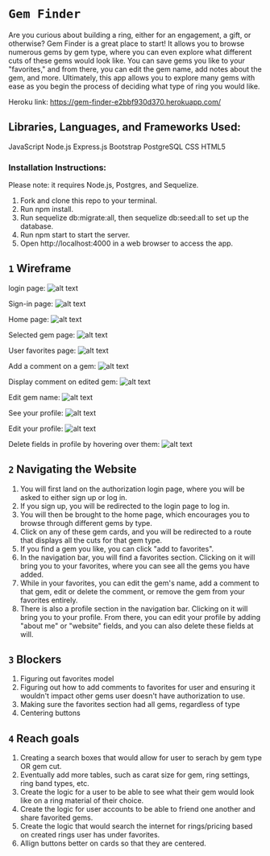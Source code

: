 # `Gem Finder`
Are you curious about building a ring, either for an engagement, a gift, or otherwise? Gem Finder is a great place to start! It allows you to browse numerous gems by gem type, where you can even explore what different cuts of these gems would look like. You can save gems you like to your "favorites," and from there, you can edit the gem name, add notes about the gem, and more. Ultimately, this app allows you to explore many gems with ease as you begin the process of deciding what type of ring you would like.

Heroku link: https://gem-finder-e2bbf930d370.herokuapp.com/

## Libraries, Languages, and Frameworks Used:
JavaScript
Node.js
Express.js
Bootstrap
PostgreSQL
CSS
HTML5

### Installation Instructions:
Please note: it requires Node.js, Postgres, and Sequelize.

1. Fork and clone this repo to your terminal.
2. Run npm install.
3. Run sequelize db:migrate:all, then sequelize db:seed:all to set up the database.
4. Run npm start to start the server.
5. Open http://localhost:4000 in a web browser to access the app.


## `1` Wireframe
login page:
![alt text](./readme-images/Screen%20Shot%202023-06-14%20at%202.57.59%20PM.png)

Sign-in page:
![alt text](./readme-images/Screen%20Shot%202023-06-14%20at%203.12.47%20PM.png)

Home page:
![alt text](./readme-images/homepage.png)

Selected gem page:
![alt text](./readme-images/gempage.png)

User favorites page:
![alt text](./readme-images/userfavpage.png)

Add a comment on a gem:
![alt text](./readme-images/comment-on-gem.png)

Display comment on edited gem:
![alt text](./readme-images/display-commented-gem.png)

Edit gem name:
![alt text](./readme-images/edit-gem-name.png)

See your profile:
![alt text](./readme-images/see-profile.png)

Edit your profile:
![alt text](./readme-images/edit-profile.png)

Delete fields in profile by hovering over them:
![alt text](./readme-images/delete-fields.png)

## `2` Navigating the Website
1. You will first land on the authorization login page, where you will be asked to either sign up or log in.
2. If you sign up, you will be redirected to the login page to log in.
3. You will then be brought to the home page, which encourages you to browse through different gems by type.
4. Click on any of these gem cards, and you will be redirected to a route that displays all the cuts for that gem type.
5. If you find a gem you like, you can click "add to favorites".
6. In the navigation bar, you will find a favorites section. Clicking on it will bring you to your favorites, where you can see all the gems you have added.
7. While in your favorites, you can edit the gem's name, add a comment to that gem, edit or delete the comment, or remove the gem from your favorites entirely.
8. There is also a profile section in the navigation bar. Clicking on it will bring you to your profile. From there, you can edit your profile by adding "about me" or "website" fields, and you can also delete these fields at will.

## `3` Blockers
1. Figuring out favorites model
2. Figuring out how to add comments to favorites for user and ensuring it wouldn't impact other gems user doesn't have authorization to use.
3. Making sure the favorites section had all gems, regardless of type
4. Centering buttons

## `4` Reach goals
1. Creating a search boxes that would allow for user to serach by gem type OR gem cut.
2. Eventually add more tables, such as carat size for gem, ring settings, ring band types, etc.
3. Create the logic for a user to be able to see what their gem would look like on a ring material of their choice.
4. Create the logic for user accounts to be able to friend one another and share favorited gems.
5. Create the logic that would search the internet for rings/pricing based on created rings user has under favorites.
6. Allign buttons better on cards so that they are centered.
